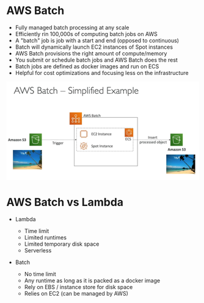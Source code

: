 # AWS Batch

* Fully managed batch processing at any scale
* Efficiently rin 100,000s of computing batch jobs on AWS
* A "batch" job is job with a start and end (opposed to continuous)
* Batch will dynamically launch EC2 instances of Spot instances
* AWS Batch provisions the right amount of compute/memory
* You submit or schedule batch jobs and AWS Batch does the rest
* Batch jobs are defined as docker images and run on ECS
* Helpful for cost optimizations and focusing less on the infrastructure

![01-batch.png](./images/01-batch.png)

# AWS Batch vs Lambda

* Lambda
  * Time limit
  * Limited runtimes
  * Limited temporary disk space
  * Serverless

* Batch
  * No time limit
  * Any runtime as long as it is packed as a docker image
  * Rely on EBS / instance store for disk space
  * Relies on EC2 (can be managed by AWS)